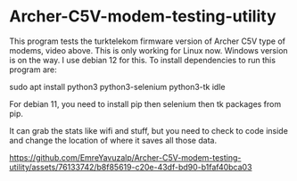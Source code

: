 # Archer-C5V-modem-testing-utility
This program tests the turktelekom firmware version of Archer C5V type of modems, video above.
This is only working for Linux now. Windows version is on the way. I use debian 12 for this. To install dependencies to run this program are:

sudo apt install python3 python3-selenium python3-tk idle

For debian 11, you need to install pip then selenium then tk packages from pip.


It can grab the stats like wifi and stuff, but you need to check to code inside and change the location of where it saves all those data. 

https://github.com/EmreYavuzalp/Archer-C5V-modem-testing-utility/assets/76133742/b8f85619-c20e-43df-bd90-b1faf40bca03


